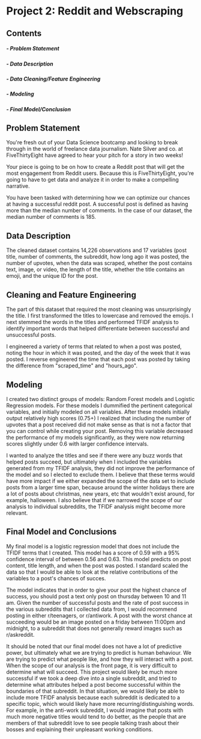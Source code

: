 # Project 2: Reddit and Webscraping

## Contents
##### - Problem Statement
##### - Data Description
##### - Data Cleaning/Feature Engineering
##### - Modeling
##### - Final Model/Conclusion

## Problem Statement

You're fresh out of your Data Science bootcamp and looking to break through in the world of freelance data journalism. Nate Silver and co. at FiveThirtyEight have agreed to hear your pitch for a story in two weeks!

Your piece is going to be on how to create a Reddit post that will get the most engagement from Reddit users. Because this is FiveThirtyEight, you're going to have to get data and analyze it in order to make a compelling narrative.

You have been tasked with determining how we can optimize our chances at having a successful reddit post. A successful post is defined as having more than the median number of comments. In the case of our dataset, the median number of comments is 185. 

## Data Description

The cleaned dataset contains 14,226 observations and 17 variables (post title, number of comments, the subreddit, how long ago it was posted, the number of upvotes, when the data was scraped, whether the post contains text, image, or video, the length of the title, whether the title contains an emoji, and the unique ID for the post. 

## Cleaning and Feature Engineering

The part of this dataset that required the most cleaning was unsurprisingly the title. I first transformed the titles to lowercase and removed the emojis. I next stemmed the words in the titles and performed TFIDF analysis to identify important words that helped differentiate between successful and unsuccessful posts. 

I engineered a variety of terms that related to when a post was posted, noting the hour in which it was posted, and the day of the week that it was posted. I reverse engineered the time that each post was posted by taking the difference from "scraped_time" and "hours_ago".

## Modeling

I created two distinct groups of models: Random Forest models and Logistic Regression models. For these models I dummified the pertinent categorical variables, and initially modeled on all variables. After these models initially output relatively high scores (0.75+) I realized that including the number of upvotes that a post received did not make sense as that is not a factor that you can control while creating your post. Removing this variable decreased the performance of my models significantly, as they were now returning scores slightly under 0.6 with larger confidence intervals. 

I wanted to analyze the titles and see if there were any buzz words that helped posts succeed, but ultimately when I included the variables generated from my TFIDF analysis, they did not improve the performance of the model and so I elected to exclude them. I believe that these terms would have more impact if we either expanded the scope of the data set to include posts from a larger time span, because around the winter holidays there are a lot of posts about christmas, new years, etc that wouldn't exist around, for example, halloween. I also believe that if we narrowed the scope of our analysis to individual subreddits, the TFIDF analysis might become more relevant.

## Final Model and Conclusions

My final model is a logistic regression model that does not include the TFIDF terms that I created. This model has a score of 0.59 with a 95% confidence interval of between 0.56 and 0.63. This model predicts on post content, title length, and when the post was posted. I standard scaled the data so that I would be able to look at the relative contributions of the variables to a post's chances of succes. 

The model indicates that in order to give your post the highest chance of success, you should post a text only post on thursday between 10 and 11 am. Given the number of successful posts and the rate of post success in the various subreddits that I collected data from, I would recommend posting in either r/teenagers, or r/antiwork. A post with the worst chance at succeeding would be an image posted on a friday between 11:00pm and midnight, to a subreddit that does not generally reward images such as r/askreddit. 

It should be noted that our final model does not have a lot of predictive power, but ultimately what we are trying to predict is human behaviour. We are trying to predict what people like, and how they will interact with a post. When the scope of our analysis is the front page, it is very difficult to determine what will succeed. This project would likely be much more successful if we took a deep dive into a single subreddit, and tried to determine what attributes helped a post become successful within the boundaries of that subreddit. In that situation, we would likely be able to include more TFIDF analysis because each subreddit is dedicated to a specific topic, which would likely have more recurring/distinguishing words. For example, in the anti-work subreddit, I would imagine that posts with much more negative titles would tend to do better, as the people that are members of that subreddit love to see people talking trash about their bosses and explaining their unpleasant working conditions.

